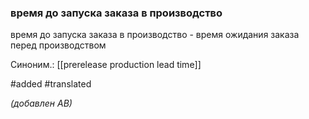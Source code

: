 ### время до запуска заказа в производство

время до запуска заказа в производство - время ожидания заказа перед производством

Синоним.: [[prerelease production lead time]] 

#added 
#translated 

*(добавлен АВ)*